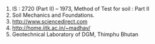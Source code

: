 1. IS : 2720 (Part II) – 1973, Method of Test for soil : Part II
2. Soil Mechanics and Foundations.
3. http://www.sciencedirect.com
4. http://home.iitk.ac.in/~madhav/
5. Geotechnical Laboratory of DGM, Thimphu Bhutan

